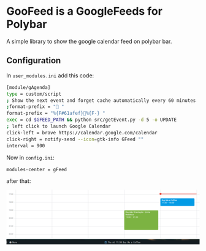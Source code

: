 # GooFeed is a GoogleFeeds for Polybar

A simple library to show the google calendar feed on polybar bar.

## Configuration

In `user_modules.ini` add this code:

```bash
[module/gAgenda]
type = custom/script
; Show the next event and forget cache automatically every 60 minutes
;format-prefix = " "
format-prefix = "%{F#61afef}%{F-} " 
exec = cd $GFEED_PATH && python src/getEvent.py -d 5 -o UPDATE
; left click to launch Google Calendar
click-left = brave https://calendar.google.com/calendar
click-right = notify-send --icon=gtk-info GFeed ""
interval = 900
```

Now in `config.ini`:

```bash
modules-center = gFeed
```

after that:

![](figures/coffee.png)



